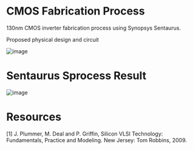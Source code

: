 # CMOS Fabrication Process
130nm CMOS inverter fabrication process using Synopsys Sentaurus.

Proposed physical design and circuit

![image](https://github.com/AlaaTaha32/CMOS-Fabrication-Process/assets/154026967/f366454d-f958-48e8-bac7-8200a7791323)

# Sentaurus Sprocess Result
![image](https://github.com/AlaaTaha32/CMOS-Fabrication-Process/assets/154026967/3d38764c-0db9-4ce8-9b9b-3bbfbc4d5905)

# Resources
[1] J. Plummer, M. Deal and P. Griffin, Silicon VLSI Technology: Fundamentals, Practice and Modeling. New Jersey: Tom Robbins, 2009.
